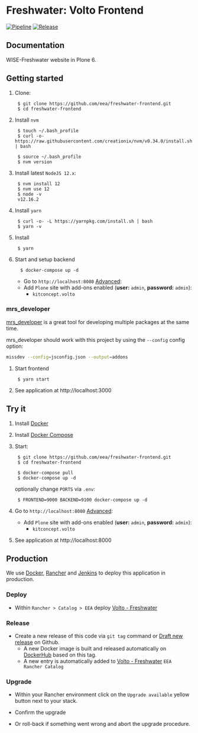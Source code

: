 # Freshwater: Volto Frontend

[![Pipeline](https://ci.eionet.europa.eu/buildStatus/icon?job=volto%2Ffreshwater-frontend%2Fmaster&subject=pipeline)](https://ci.eionet.europa.eu/view/Github/job/volto/job/freshwater-frontend/job/master/display/redirect)
[![Release](https://img.shields.io/github/v/release/eea/freshwater-frontend?sort=semver)](https://github.com/eea/freshwater-frontend/releases)

## Documentation

WISE-Freshwater website in Plone 6.

## Getting started

1. Clone:

        $ git clone https://github.com/eea/freshwater-frontend.git
        $ cd freshwater-frontend

1. Install `nvm`

        $ touch ~/.bash_profile
        $ curl -o- https://raw.githubusercontent.com/creationix/nvm/v0.34.0/install.sh | bash

        $ source ~/.bash_profile
        $ nvm version

1. Install latest `NodeJS 12.x`:

        $ nvm install 12
        $ nvm use 12
        $ node -v
        v12.16.2

1. Install `yarn`

        $ curl -o- -L https://yarnpkg.com/install.sh | bash
        $ yarn -v

1. Install

        $ yarn

1. Start and setup backend

         $ docker-compose up -d

    * Go to `http://localhost:8080` [Advanced](http://localhost:8080/@@plone-addsite?site_id=Plone&advanced=1):
    * Add `Plone` site with add-ons enabled (**user:** `admin`, **password:** `admin`):
        * `kitconcept.volto`


### mrs_developer

[mrs_developer](https://www.npmjs.com/package/mrs-developer) is a great tool
for developing multiple packages at the same time.

mrs_developer should work with this project by using the `--config` config option:

```bash
missdev --config=jsconfig.json --output=addons
```

1. Start frontend

        $ yarn start

1. See application at http://localhost:3000

## Try it

1. Install [Docker](https://docs.docker.com/install/)
1. Install [Docker Compose](https://docs.docker.com/compose/install/)
1. Start:

        $ git clone https://github.com/eea/freshwater-frontend.git
        $ cd freshwater-frontend

        $ docker-compose pull
        $ docker-compose up -d

   optionally change `PORTS` via `.env`:

        $ FRONTEND=9000 BACKEND=9100 docker-compose up -d

1. Go to `http://localhost:8080` [Advanced](http://localhost:8080/@@plone-addsite?site_id=Plone&advanced=1):
    * Add `Plone` site with add-ons enabled (**user:** `admin`, **password:** `admin`):
        * `kitconcept.volto`

1. See application at http://localhost:8000


## Production

We use [Docker](https://www.docker.com/), [Rancher](https://rancher.com/) and [Jenkins](https://jenkins.io/) to deploy this application in production.

### Deploy

* Within `Rancher > Catalog > EEA` deploy [Volto - Freshwater](https://github.com/eea/eea.rancher.catalog/tree/master/templates/volto-freshwater)

### Release

* Create a new release of this code via `git tag` command or [Draft new release](https://github.com/eea/freshwater-frontend/releases/new) on Github.
    * A new Docker image is built and released automatically on [DockerHub](https://hub.docker.com/r/eeacms/freshwater-frontend) based on this tag.
    * A new entry is automatically added to [Volto - Freshwater](https://github.com/eea/eea.rancher.catalog/tree/master/templates/volto-freshwater) `EEA Rancher Catalog`

### Upgrade

* Within your Rancher environment click on the `Upgrade available` yellow button next to your stack.

* Confirm the upgrade

* Or roll-back if something went wrong and abort the upgrade procedure.
